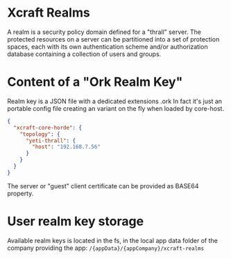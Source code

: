 # Xcraft Realms

A realm is a security policy domain defined for a "thrall" server.
The protected resources on a server can be partitioned into a set of protection spaces, each with its own authentication scheme and/or authorization database containing a collection of users and groups.

# Content of a "Ork Realm Key"

Realm key is a JSON file with a dedicated extensions .ork
In fact it's just an portable config file creating an variant on the fly when loaded
by core-host.

```json
{
  "xcraft-core-horde": {
    "topology": {
      "yeti-thrall": {
        "host": "192.168.7.56"
      }
    }
  }
}
```

The server or "guest" client certificate can be provided as BASE64 property.

# User realm key storage

Available realm keys is located in the fs, in the local app data folder of the company providing the app:
`/{appData}/{appCompany}/xcraft-realms`
